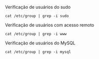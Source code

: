 Verificação de usuários do sudo

    cat /etc/group | grep -i sudo


Verificação de usuários com acesso remoto

    cat /etc/group | grep -i www


Verificação de usuários do MySQL

    cat /etc/group | grep -i mysql
